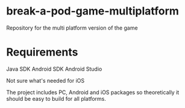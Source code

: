 # break-a-pod-game-multiplatform
Repository for the multi platform version of the game

# Requirements
Java SDK
Android SDK
Android Studio

Not sure what's needed for iOS

The project includes PC, Android and iOS packages so theoretically it should be easy to build for all platforms.





